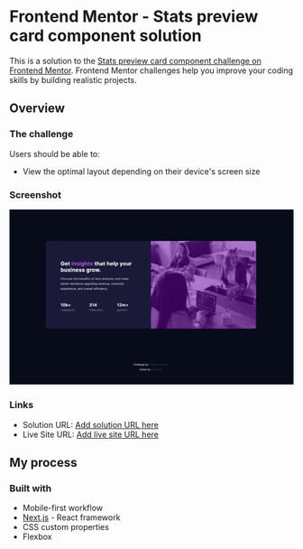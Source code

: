 # Frontend Mentor - Stats preview card component solution

This is a solution to the [Stats preview card component challenge on Frontend Mentor](https://www.frontendmentor.io/challenges/stats-preview-card-component-8JqbgoU62). Frontend Mentor challenges help you improve your coding skills by building realistic projects. 


## Overview

### The challenge

Users should be able to:

- View the optimal layout depending on their device's screen size

### Screenshot

![](./screenshot.jpg)


### Links

- Solution URL: [Add solution URL here](https://github.com/janddrras/frontend-mentor/tree/master/stats-preview-card-component-main)
- Live Site URL: [Add live site URL here](https://stats-preview-card-swart.vercel.app)

## My process

### Built with

- Mobile-first workflow
- [Next.js](https://nextjs.org/) - React framework
- CSS custom properties
- Flexbox
